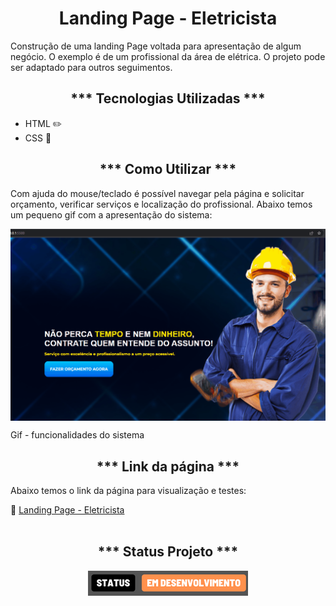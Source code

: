 <h1 align="center">Landing Page - Eletricista</h1>

<p>Construção de uma landing Page voltada para apresentação de algum negócio. O exemplo é de um profissional da área de elétrica. O projeto pode ser adaptado para outros seguimentos.</p>

<h2 align="center">*** Tecnologias Utilizadas ***</h2>
<ul>
    <li>HTML ✏️</li>
    <li>CSS 🎨</li>
</ul>

<h2 align="center">*** Como Utilizar ***</h2>
<p>Com ajuda do mouse/teclado é possível navegar pela página e solicitar orçamento, verificar serviços e localização do profissional. Abaixo temos um pequeno gif com a apresentação do sistema:</p>

<img align="center" src="./img/animacao.gif" alt="Gif sistema" title="Gif sistema"><p>Gif - funcionalidades do sistema</p>

<h2 align="center">*** Link da página ***</h2>
<p>Abaixo temos o link da página para visualização e testes:</p>
🔗 <a href="https://oseiasweb.github.io/Landing-Page-Eletricista/" target="_blank">Landing Page - Eletricista</a><br>

<br>
<h2 align="center">*** Status Projeto ***</h2>
<p align="center">
<img src="./img/desenvolvimento.png"/>
</p>